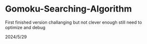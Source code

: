 # Gomoku-Searching-Algorithm

First finished version
challanging but not clever enough
still need to optimize and debug

2024/5/29
